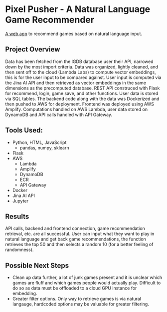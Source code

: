 # Pixel Pusher - A Natural Language Game Recommender

[A web app]([https://staging.dl8bwarntldti.amplifyapp.com/]) to recommend games based on natural language input.

## Project Overview
Data has been fetched from the IGDB database user their API, narrowed down by the most import criteria. Data was organized, lightly cleaned, and then sent off to the cloud (Lambda Labs) to compute vector embeddings, this is for the user input to be compared against. User input is computed via the Jina AI API and then retrieved as vector embeddings in the same dimensions as the precomputed database. REST API construced with Flask for recommend, login, game save, and other functions. User data is stored via SQL tables. The backend code along with the data was Dockerized and then pushed to AWS for deployment. Frontend was deployed using AWS Amplify. Computations handled on AWS Lambda, user data stored on DynamoDB and API calls handled with API Gateway.

## Tools Used:
- Python, HTML, JavaScript
  - pandas, numpy, sklearn
- Flask
- AWS
  - Lambda
  - Amplify
  - DynamoDB
  - ECR
  - API Gateway
- Docker
- Jina AI API
- Jupyter

## Results
API calls, backend and frontend connection, game recommendation retrieval, etc. are all successful. User can input what they want to play in natural language and get back game recommendations, the function retrieves the top 50 and then selects a random 10 (for a better feeling of randomness).

## Possible Next Steps
- Clean up data further, a lot of junk games present and it is unclear which games are fluff and which games people would actually play. Difficult to do so as data must be offloaded to a cloud GPU instance for embedding.
- Greater filter options. Only way to retrieve games is via natural langauge, hardcoded options may be valuable for greater filtering.
